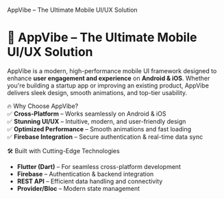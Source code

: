 AppVibe – The Ultimate Mobile UI/UX Solution
# 🚀 AppVibe – The Ultimate Mobile UI/UX Solution  

AppVibe is a modern, high-performance mobile UI framework designed to enhance **user engagement and experience** on **Android & iOS**. Whether you're building a startup app or improving an existing product, AppVibe delivers sleek design, smooth animations, and top-tier usability.  

🔥 Why Choose AppVibe?  
✅ **Cross-Platform** – Works seamlessly on Android & iOS  
✅ **Stunning UI/UX** – Intuitive, modern, and user-friendly design  
✅ **Optimized Performance** – Smooth animations and fast loading  
✅ **Firebase Integration** – Secure authentication & real-time data sync  

 🛠️ Built with Cutting-Edge Technologies  
- **Flutter (Dart)** – For seamless cross-platform development  
- **Firebase** – Authentication & backend integration  
- **REST API** – Efficient data handling and connectivity  
- **Provider/Bloc** – Modern state management  

